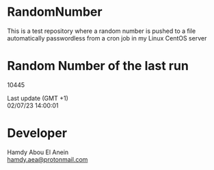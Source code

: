 # RandomNumber    
This is a test repository where a random number is pushed to a file automatically passwordless from a cron job in my Linux CentOS server    
# Random Number of the last run   
10445
      
Last update (GMT +1)    
02/07/23 14:00:01
# Developer    
Hamdy Abou El Anein   
hamdy.aea@protonmail.com

